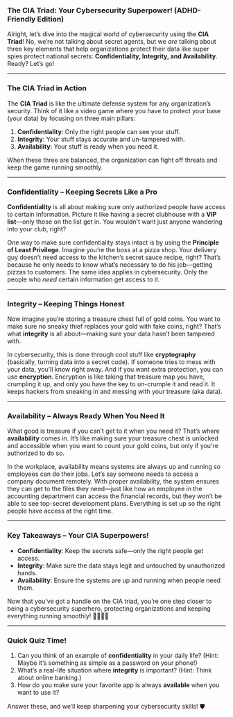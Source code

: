 ### The CIA Triad: Your Cybersecurity Superpower! (ADHD-Friendly Edition)

Alright, let’s dive into the magical world of cybersecurity using the **CIA Triad**! No, we’re not talking about secret agents, but we _are_ talking about three key elements that help organizations protect their data like super spies protect national secrets: **Confidentiality, Integrity, and Availability**. Ready? Let’s go!

---

### The CIA Triad in Action

The **CIA Triad** is like the ultimate defense system for any organization’s security. Think of it like a video game where you have to protect your base (your data) by focusing on three main pillars:

1. **Confidentiality**: Only the right people can see your stuff.
2. **Integrity**: Your stuff stays accurate and un-tampered with.
3. **Availability**: Your stuff is ready when you need it.

When these three are balanced, the organization can fight off threats and keep the game running smoothly.

---

### **Confidentiality** – Keeping Secrets Like a Pro

**Confidentiality** is all about making sure only authorized people have access to certain information. Picture it like having a secret clubhouse with a **VIP list**—only those on the list get in. You wouldn't want just anyone wandering into your club, right?

One way to make sure confidentiality stays intact is by using the **Principle of Least Privilege**. Imagine you’re the boss at a pizza shop. Your delivery guy doesn’t need access to the kitchen’s secret sauce recipe, right? That’s because he only needs to know what’s necessary to do his job—getting pizzas to customers. The same idea applies in cybersecurity. Only the people who _need_ certain information get access to it.

---

### **Integrity** – Keeping Things Honest

Now imagine you’re storing a treasure chest full of gold coins. You want to make sure no sneaky thief replaces your gold with fake coins, right? That’s what **integrity** is all about—making sure your data hasn’t been tampered with.

In cybersecurity, this is done through cool stuff like **cryptography** (basically, turning data into a secret code). If someone tries to mess with your data, you’ll know right away. And if you want extra protection, you can use **encryption**. Encryption is like taking that treasure map you have, crumpling it up, and only you have the key to un-crumple it and read it. It keeps hackers from sneaking in and messing with your treasure (aka data).

---

### **Availability** – Always Ready When You Need It

What good is treasure if you can’t get to it when you need it? That’s where **availability** comes in. It’s like making sure your treasure chest is unlocked and accessible when you want to count your gold coins, but only if you're authorized to do so.

In the workplace, availability means systems are always up and running so employees can do their jobs. Let’s say someone needs to access a company document remotely. With proper availability, the system ensures they can get to the files they need—just like how an employee in the accounting department can access the financial records, but they won’t be able to see top-secret development plans. Everything is set up so the right people have access at the right time.

---

### **Key Takeaways** – Your CIA Superpowers!

- **Confidentiality**: Keep the secrets safe—only the right people get access.
- **Integrity**: Make sure the data stays legit and untouched by unauthorized hands.
- **Availability**: Ensure the systems are up and running when people need them.

Now that you’ve got a handle on the CIA triad, you’re one step closer to being a cybersecurity superhero, protecting organizations and keeping everything running smoothly! 🦸‍♂️🦸‍♀️

---

### Quick Quiz Time!

1. Can you think of an example of **confidentiality** in your daily life? (Hint: Maybe it’s something as simple as a password on your phone!)
2. What’s a real-life situation where **integrity** is important? (Hint: Think about online banking.)
3. How do you make sure your favorite app is always **available** when you want to use it?

Answer these, and we’ll keep sharpening your cybersecurity skills! 🛡️